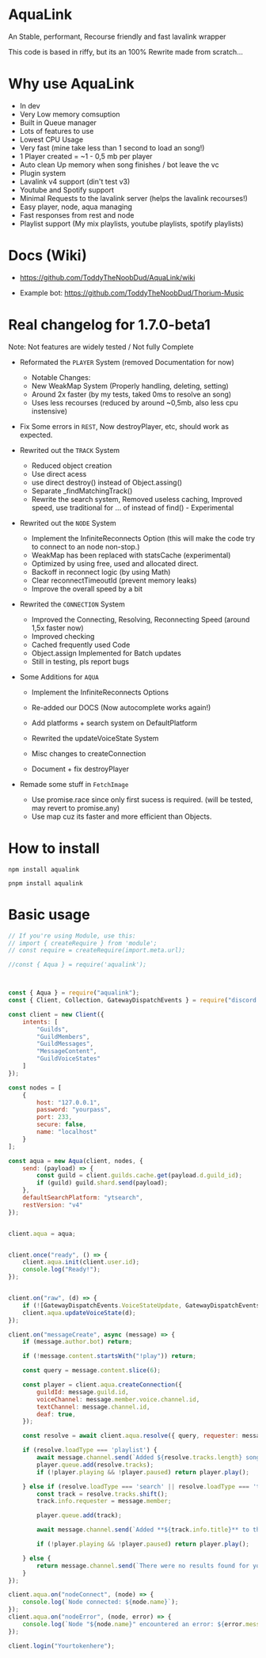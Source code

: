 # AquaLink
An Stable, performant, Recourse friendly and fast lavalink wrapper

This code is based in riffy, but its an 100% Rewrite made from scratch...

# Why use AquaLink
- In dev
- Very Low memory comsuption
- Built in Queue manager
- Lots of features to use
- Lowest CPU Usage
- Very fast (mine take less than 1 second to load an song!)
- 1 Player created = ~1 - 0,5 mb per player
- Auto clean Up memory when song finishes / bot leave the vc
- Plugin system
- Lavalink v4 support (din't test v3)
- Youtube and Spotify support
- Minimal Requests to the lavalink server (helps the lavalink recourses!)
- Easy player, node, aqua managing
- Fast responses from rest and node
- Playlist support (My mix playlists, youtube playlists, spotify playlists)

# Docs (Wiki)
- https://github.com/ToddyTheNoobDud/AquaLink/wiki

- Example bot: https://github.com/ToddyTheNoobDud/Thorium-Music

# Real changelog for 1.7.0-beta1
Note: Not features are widely tested / Not fully Complete

- Reformated the `PLAYER` System (removed Documentation for now)
  - Notable Changes:
  - New WeakMap System (Properly handling, deleting, setting)
  - Around 2x faster (by my tests, taked 0ms to resolve an song)
  - Uses less recourses (reduced by around ~0,5mb, also less cpu instensive)

- Fix Some errors in `REST`, Now destroyPlayer, etc, should work as expected.
- Rewrited out the `TRACK` System
  - Reduced object creation
  - Use direct acess
  - use direct destroy() instead of Object.assing()
  - Separate _findMatchingTrack()
  - Rewrite the search system, Removed useless caching, Improved speed, use traditional for ... of instead of find() - Experimental

- Rewrited out the `NODE` System
  - Implement the InfiniteReconnects Option (this will make the code try to connect to an node non-stop.)
  - WeakMap has been replaced with statsCache (experimental)
  - Optimized by using free, used and allocated direct.
  - Backoff in reconnect logic (by using Math)
  - Clear reconnectTimeoutId (prevent memory leaks)
  - Improve the overall speed by a bit

- Rewrited the `CONNECTION` System
  - Improved the Connecting, Resolving, Reconnecting Speed (around 1,5x faster now)
  - Improved checking
  - Cached frequently used Code
  - Object.assign Implemented for Batch updates
  - Still in testing, pls report bugs

- Some Additions for `AQUA`
  - Implement the InfiniteReconnects Options
  - Re-added our DOCS (Now autocomplete works again!)
  - Add platforms + search system on DefaultPlatform

  - Rewrited the updateVoiceState System
  - Misc changes to createConnection
  - Document + fix destroyPlayer

- Remade some stuff in `FetchImage`
  - Use promise.race since only first sucess is required. (will be tested, may revert to promise.any)
  - Use map cuz its faster and more efficient than Objects.

# How to install

`npm install aqualink`

`pnpm install aqualink`

# Basic usage

```javascript
// If you're using Module, use this:
// import { createRequire } from 'module';
// const require = createRequire(import.meta.url);

//const { Aqua } = require('aqualink');



const { Aqua } = require("aqualink");
const { Client, Collection, GatewayDispatchEvents } = require("discord.js");

const client = new Client({
    intents: [
        "Guilds",
        "GuildMembers",
        "GuildMessages",
        "MessageContent",
        "GuildVoiceStates"
    ]
});

const nodes = [
    {
        host: "127.0.0.1",
        password: "yourpass",
        port: 233,
        secure: false,
        name: "localhost"
    }
];

const aqua = new Aqua(client, nodes, {
    send: (payload) => {
        const guild = client.guilds.cache.get(payload.d.guild_id);
        if (guild) guild.shard.send(payload);
    },
    defaultSearchPlatform: "ytsearch",
    restVersion: "v4"
});


client.aqua = aqua;


client.once("ready", () => {
    client.aqua.init(client.user.id);
    console.log("Ready!");
});


client.on("raw", (d) => {
    if (![GatewayDispatchEvents.VoiceStateUpdate, GatewayDispatchEvents.VoiceServerUpdate,].includes(d.t)) return;
    client.aqua.updateVoiceState(d);
});

client.on("messageCreate", async (message) => {
    if (message.author.bot) return;

    if (!message.content.startsWith("!play")) return;

    const query = message.content.slice(6);

    const player = client.aqua.createConnection({
        guildId: message.guild.id,
        voiceChannel: message.member.voice.channel.id,
        textChannel: message.channel.id,
        deaf: true,
    });

    const resolve = await client.aqua.resolve({ query, requester: message.member });

    if (resolve.loadType === 'playlist') {
        await message.channel.send(`Added ${resolve.tracks.length} songs from ${resolve.playlistInfo.name} playlist.`);
        player.queue.add(resolve.tracks);
        if (!player.playing && !player.paused) return player.play();

    } else if (resolve.loadType === 'search' || resolve.loadType === 'track') {
        const track = resolve.tracks.shift();
        track.info.requester = message.member;

        player.queue.add(track);

        await message.channel.send(`Added **${track.info.title}** to the queue.`);

        if (!player.playing && !player.paused) return player.play();

    } else {
        return message.channel.send(`There were no results found for your query.`);
    }
});

client.aqua.on("nodeConnect", (node) => {
    console.log(`Node connected: ${node.name}`);
});
client.aqua.on("nodeError", (node, error) => {
    console.log(`Node "${node.name}" encountered an error: ${error.message}.`);
});

client.login("Yourtokenhere");
```
